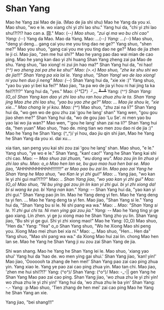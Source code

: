 Shan Yang
=========

Mao he Yang zai Mao de jia. (Mao de jia shi shu)
Mao he Yang da you xi.
Mao shuo, "wo e le. wo xiang chi yi zhi lao shu."
Yang hui da, "chi yi zhi lao shu!?!?!? hao can a. 囧."
Mao: (-_-)
Mao shuo, "zui qi ma wo bu chi cao"
Yang: (-_-)
Yang da Mao.
Mao da Yang.
Mao: ...(-_-)
Yang: ...(-_-)
Mao shuo, "deng yi deng... gang cai you me you ting dao ne ge?"
Yang shuo, "shen me?" 
Mao you shuo, "gang cai you me you ting dao ne ge?"
Mao de jia zhen le ji ci.
Mao jiao, "zen me hui shi?"
Mao he yang pao dao wai mian de cao ping.
Mao he yang kan dao yi zhi huang Shan Yang zheng zai pa Mao de shu.
Yang shuo, "lao xiong! ni zui jin hao ma?"
Shan Yang hui da, "ni hao! (^_^) wo zheng zai pa zhe ke shu!"
Mao: (>.<)
Mao shuo, "zhe ke shu shi wo de jia!!!"
Shan Yang pa xia lai le.
Yang shuo, "Shan Yang! wo de lao xiong! ni you hen duo ji neng"
Mao: (-_-)
Shan Yang hui da, "xie xie :)"
Yang shuo, "yao bu yao yi bei ka fei?"
Mao jiao, "ta pa wo de jia yi hou ni hai jing ta ka fei!?!?!?"
Yang hui da, "yes."
Mao: (╯°□°）╯︵ ┻━┻
Yang: (^_^)
Shan Yang: (O_o)
Shan Yang kan dao yi zhi lao shu ran hou zhua zhu le ta.
Shan Yang jing Mao zhe zhi lao shu, "yao bu yao zhe ge?"
Mao: ...
Mao jie shou le, "xie xie..."
Mao chang le yi kou.
Mao: (^_^)
Mao shuo, "zhu zai na li?"
Shan Yang hui da, "wo gen wo de gou zhu zai 'gou he lang' shan"
Yang wen, "gou gou jiao shen me?"
Shan Yang hui da, "wo de gou jiao 'Lu Se'. ni men yao bu yao lai wo jia wan?"
Mao wen, "'gou he lang' shan zai na li?"
Shan Yang hui da, "hen yuan"
Mao shuo, "hao de. ming tian wo men zou dao ni de jia :)"
Mao he Yang he Shan Yang: \(^_^)/
yi hou, dao jiu qin shi jian, Mao he Yang he Shan Yang da you xi.
dai xu...


xia tian, san peng you kai shi zou zai 'gou he lang' shan.
Mao shuo, "e le."
Yang shuo, "ye wo e le."
Shan Yang, "kan! cao!"
Yang he Shan Yang kai shi chi cao.
Mao: -_-
Mao shuo zai zhuan, "wu dong wu".
Mao zou jin lin zhua yi zhi lao shu.
Mao: o_o
Mao hen lan se, bu guo mao hua hen bai se.
Mao jiao, "AHHHHHHHHHH!!!!!!!!" er Mao pao bu zai lin.
Mao pao zai Yang he Shan Yang he Mao shuo, "wo Kan le yi zhi gui!"
Mao: ._.
Yang jiao, "wo kan le yi zhi gui ma!?!?!?"
Mao: ._.
Shan Yang jiao, "wo yao kan yi zhi gui"
Mao: (O_o)
Mao shuo, "Ni bu ying gai zou jin lin kan yi zhi gui. bi yi zhi xiong da! bi si wang ke pa. bi Yang nan kan." 
Yang: -_-
Shan Yang hui da, "yao kan yi zhi gui."
Shan Yang pao jin lin.
Mao he Yang deng yi fen.
Mao he Yang deng ta yi fen.
... Mao he Yang deng ta yi fen.
Mao jiao, "Shan Yang si le."
Yang hui da, "Shan Yang bu si le. Ni shi pang wa wa."
Mao: ._.
Mao: "Shan Yang si le. Yi zhi gui chi ta. Ni men ying gai zou jia."
Yang: -_-
Mao he Yang ting yi ge gao xiang.
Lin zhen.
yi ge ju xiong mao he Shan Yang zho yu lin.
Shan Yang jiao, "Bu shi yi ge gui. Shi yi zhi xiong mao!"
Mao he Yang: (O_O)
Mao shuo, "Hen da."
Yang: "Yea" o_o
Shan Yang shuo, "Wo he Xiong Mao shi peng you. Xiong Mao mei zhun bei xia ni."
Mao: ._.
Mao shuo, "Hen... Hen da"
Yang shuo, "Mao shi pang wa wa."
da Xiong Mao hui zai lin.
chong Mao hen lan se.
Mao he Yang he Shan Yang ji xu zou zai Shan Yang de jia.

Shi wan shang.
Mao he Yang he Shan Yang lei le.
Mao shuo, 'xiang yao shui'
Yang hui da 'hao de. wo men ying gai shui.'
Shan Yang jiao, 'kan! yin!'
Mao jiao, 'Ooooooh ta zhang de hen mei!'
Shan Yang pao zai cao ping zhua yin.
Yang xiao le. Yang ye pao zai cao ping zhua yin.
Mao tan chi. Mao jiao, 'zhen me hui shi!?!?'
Yang: \(^o^)/
Shan Yang: \(^o^)/
Mao: -_-||
gen Yang he Shan Yang Mao pao zai cao ping.
Shan Yang jiao, 'wo zhua zhu le yi zhi yin! wo zhua zhu le yi zhi yin!'
Yang hui da, 'wo zhua zhu le ba yin'
Shan Yang: -.-
Yang: :p
Mao shuo, 'Tien zhang de hen mei'
zai cao ping Mao he Yang he Shan Yang an xie.

Yang jiao, "bei shang!!!"
